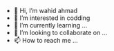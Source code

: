 - 👋 Hi, I’m wahid ahmad 
- 👀 I’m interested in codding 
- 🌱 I’m currently learning ...
- 💞️ I’m looking to collaborate on ...
- 📫 How to reach me ...

<!---
admin008686/admin008686 is a ✨ special ✨ repository because its `README.md` (this file) appears on your GitHub profile.
You can click the Preview link to take a look at your changes.
--->
